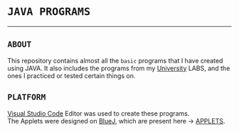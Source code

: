 # `JAVA PROGRAMS`

---

##

## `ABOUT`

This repository contains almost all the `basic` programs that I have created using JAVA. It also includes the programs from my [University](https://kiit.ac.in/) LABS, and the ones I practiced or tested certain things on.

##

## `PLATFORM`

[Visual Studio Code](https://code.visualstudio.com/download) Editor was used to create these programs.  
The Applets were designed on [BlueJ](https://www.bluej.org/), which are present here -> [APPLETS](APPLETS/BLUEJ).
